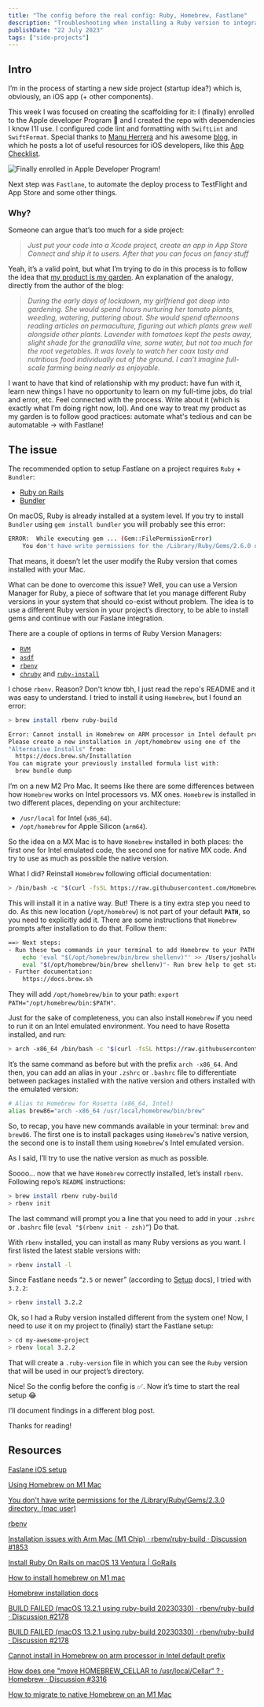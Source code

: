 ```yaml
---
title: "The config before the real config: Ruby, Homebrew, Fastlane"
description: "Troubleshooting when installing a Ruby version to integrate Fastlane on iOS app"
publishDate: "22 July 2023"
tags: ["side-projects"]
---
```


## Intro

I’m in the process of starting a new side project (startup idea?) which is, obviously, an iOS app (+ other components).

This week I was focused on creating the scaffolding for it: I (finally) enrolled to the Apple developer Program 🎉 and I created the repo with dependencies I know I’ll use. I configured code lint and formatting with `SwiftLint` and `SwiftFormat`. Special thanks to [Manu Herrera](https://twitter.com/manuherrera1) and his awesome [blog](https://mdb1.github.io/), in which he posts a lot of useful resources for iOS developers, like this [App Checklist](https://mdb1.github.io/2022-12-24-new-app-checklist/).

<img src="/apple-developer-program.png" alt="Finally enrolled in Apple Developer Program!">

Next step was `Fastlane`, to automate the deploy process to TestFlight and App Store and some other things.

### Why?

Someone can argue that’s too much for a side project:

> *Just put your code into a Xcode project, create an app in App Store Connect and ship it to users. After that you can focus on fancy stuff*
> 

Yeah, it’s a valid point, but what I’m trying to do in this process is to follow the idea that [my product is my garden](https://readwise.io/reader/shared/01gz71tjjjh4fsvvv5vynen38h). An explanation of the analogy, directly from the author of the blog:

> *During the early days of lockdown, my girlfriend got deep into gardening. She would spend hours nurturing her tomato plants, weeding, watering, puttering about. She would spend afternoons reading articles on permaculture, figuring out which plants grew well alongside other plants. Lavender with tomatoes kept the pests away, slight shade for the granadilla vine, some water, but not too much for the root vegetables. It was lovely to watch her coax tasty and nutritious food individually out of the ground. I can’t imagine full-scale farming being nearly as enjoyable.*
> 

I want to have that kind of relationship with my product: have fun with it, learn new things I have no opportunity to learn on my full-time jobs, do trial and error, etc. Feel connected with the process. Write about it (which is exactly what I’m doing right now, lol). And one way to treat my product as my garden is to follow good practices: automate what's tedious and can be automatable -> with Fastlane!

## The issue

The recommended option to setup Fastlane on a project requires `Ruby` + `Bundler`:

- [Ruby on Rails](https://rubyonrails.org/)
- [Bundler](https://bundler.io/)

On macOS, Ruby is already installed at a system level. If you try to install `Bundler` using `gem install bundler` you will probably see this error:

```bash
ERROR:  While executing gem ... (Gem::FilePermissionError)
    You don't have write permissions for the /Library/Ruby/Gems/2.6.0 directory.
```

That means, it doesn’t let the user modify the Ruby version that comes installed with your Mac.

What can be done to overcome this issue? Well, you can use a Version Manager for Ruby, a piece of software that let you manage different Ruby versions in your system that should co-exist without problem. The idea is to use a different Ruby version in your project’s directory, to be able to install gems and continue with our Faslane integration.

There are a couple of options in terms of Ruby Version Managers:

- [`RVM`](https://rvm.io/)
- [`asdf`](https://asdf-vm.com/#/)
- [`rbenv`](https://github.com/rbenv/rbenv)
- [`chruby`](https://github.com/postmodern/chruby) and [`ruby-install`](https://github.com/postmodern/ruby-install)

I chose `rbenv`. Reason? Don't know tbh, I just read the repo's README and it was easy to understand. I tried to install it using `Homebrew`, but I found an error:

```bash
> brew install rbenv ruby-build

Error: Cannot install in Homebrew on ARM processor in Intel default prefix (/usr/local)!
Please create a new installation in /opt/homebrew using one of the
"Alternative Installs" from:
  https://docs.brew.sh/Installation
You can migrate your previously installed formula list with:
  brew bundle dump
```

I’m on a new M2 Pro Mac. It seems like there are some differences between how `Homebrew` works on Intel processors vs. MX ones. `Homebrew` is installed in two different places, depending on your architecture:

- `/usr/local` for Intel (`x86_64`).
- `/opt/homebrew` for Apple Silicon (`arm64`).

So the idea on a MX Mac is to have `Homebrew` installed in both places: the first one for Intel emulated code, the second one for native MX code. And try to use as much as possible the native version.

What I did? Reinstall `Homebrew` following official documentation:

```bash
> /bin/bash -c "$(curl -fsSL https://raw.githubusercontent.com/Homebrew/install/HEAD/install.sh)"
```

This will install it in a native way. But! There is a tiny extra step you need to do.  As this new location (`/opt/homebrew`) is not part of your default **`PATH`**, so you need to explicitly add it. There are some instructions that `Homebrew` prompts after installation to do that. Follow them:

```bash
==> Next steps:
- Run these two commands in your terminal to add Homebrew to your PATH:
    echo 'eval "$(/opt/homebrew/bin/brew shellenv)"' >> /Users/joshalletto/.zprofile
    eval "$(/opt/homebrew/bin/brew shellenv)"- Run brew help to get started
- Further documentation:
    https://docs.brew.sh
```

They will add `/opt/homebrew/bin` to your path: `export PATH="/opt/homebrew/bin:$PATH"`.

Just for the sake of completeness, you can also install `Homebrew` if you need to run it on an Intel emulated environment. You need to have Rosetta installed, and run:

```bash
> arch -x86_64 /bin/bash -c "$(curl -fsSL https://raw.githubusercontent.com/Homebrew/install/master/install.sh)"
```

It’s the same command as before but with the prefix `arch -x86_64`. And then, you can add an alias in your `.zshrc` or `.bashrc` file to differentiate between packages installed with the native version and others installed with the emulated version:

```bash
# Alias to Homebrew for Rosetta (x86_64, Intel)
alias brew86="arch -x86_64 /usr/local/homebrew/bin/brew"
```

So, to recap, you have new commands available in your terminal: `brew` and `brew86`. The first one is to install packages using `Homebrew`'s native version, the second one is to install them using `Homebrew`'s Intel emulated version.

As I said, I’ll try to use the native version as much as possible.

Soooo… now that we have `Homebrew` correctly installed, let’s install `rbenv`. Following repo’s `README` instructions:

```bash
> brew install rbenv ruby-build
> rbenv init
```

The last command will prompt you a line that you need to add in your `.zshrc` or `.bashrc` file (`eval "$(rbenv init - zsh)”`) Do that.

With `rbenv` installed, you can install as many Ruby versions as you want. I first listed the latest stable versions with:

```bash
> rbenv install -l
```

Since Fastlane needs “`2.5` or newer” (according to [Setup](https://docs.fastlane.tools/getting-started/ios/setup/) docs), I tried with `3.2.2`:

```bash
> rbenv install 3.2.2
```

Ok, so I had a Ruby version installed different from the system one! Now, I need to *use* it on my project to (finally) start the Fastlane setup:

```bash
> cd my-awesome-project
> rbenv local 3.2.2
```

That will create a `.ruby-version` file in which you can see the `Ruby` version that will be used in our project’s directory.

Nice! So the config before the config is ✅. Now it’s time to start the real setup 😂

I’ll document findings in a different blog post.

Thanks for reading!

## Resources

[Faslane iOS setup](https://docs.fastlane.tools/getting-started/ios/setup/)

[Using Homebrew on M1 Mac](https://earthly.dev/blog/homebrew-on-m1)

[You don't have write permissions for the /Library/Ruby/Gems/2.3.0 directory. (mac user)](https://stackoverflow.com/questions/51126403/you-dont-have-write-permissions-for-the-library-ruby-gems-2-3-0-directory-ma)

[rbenv](https://github.com/rbenv/rbenv)

[Installation issues with Arm Mac (M1 Chip) · rbenv/ruby-build · Discussion #1853](https://github.com/rbenv/ruby-build/discussions/1853)

[Install Ruby On Rails on macOS 13 Ventura | GoRails](https://gorails.com/setup/macos/13-ventura)

[How to install homebrew on M1 mac](https://stackoverflow.com/questions/66666134/how-to-install-homebrew-on-m1-mac)

[Homebrew installation docs](https://docs.brew.sh/Installation#1)

[BUILD FAILED (macOS 13.2.1 using ruby-build 20230330) · rbenv/ruby-build · Discussion #2178](https://github.com/rbenv/ruby-build/discussions/2178)

[BUILD FAILED (macOS 13.2.1 using ruby-build 20230330) · rbenv/ruby-build · Discussion #2178](https://github.com/rbenv/ruby-build/discussions/2178)

[Cannot install in Homebrew on arm processor in Intel default prefix](https://trungk18.com/experience/cannot-install-in-homebrew-on-arm-processor-in-intel-default-prefix/)

[How does one "move HOMEBREW_CELLAR to /usr/local/Cellar" ? · Homebrew · Discussion #3316](https://github.com/orgs/Homebrew/discussions/3316)

[How to migrate to native Homebrew on an M1 Mac](https://blog.smittytone.net/2021/02/07/how-to-migrate-to-native-homebrew-on-an-m1-mac/)